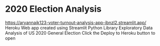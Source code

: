 # 2020 Election Analysis
https://aryannaik123-voter-turnout-analysis-app-ibnzl2.streamlit.app/
Heroku Web app created using Streamlit Python Library
Exploratory Data Analysis of US 2020 General Election 
Click the Deploy to Heroku button to open 

